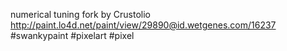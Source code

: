 numerical tuning fork by Crustolio http://paint.lo4d.net/paint/view/29890@id.wetgenes.com/16237 #swankypaint #pixelart #pixel 